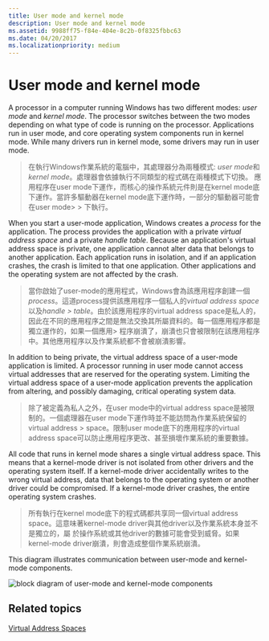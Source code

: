 ```yaml
---
title: User mode and kernel mode
description: User mode and kernel mode
ms.assetid: 9988ff75-f84e-404e-8c2b-0f8325fbbc63
ms.date: 04/20/2017
ms.localizationpriority: medium
---
```


# User mode and kernel mode


A processor in a computer running Windows has two different modes: *user mode* and *kernel mode*. The processor switches between the two modes depending on what type of code is running on the processor. Applications run in user mode, and core operating system components run in kernel mode. While many drivers run in kernel mode, some drivers may run in user mode.

> 在執行Windows作業系統的電腦中，其處理器分為兩種模式: *user mode*和*kernel mode*。處理器會依據執行不同類型的程式碼在兩種模式下切換。
> 應用程序在user mode下運作，而核心的操作系統元件則是在kernel mode底下運作。當許多驅動器在kernel mode底下運作時，一部分的驅動器可能會在user mode> > 下執行。

When you start a user-mode application, Windows creates a *process* for the application. The process provides the application with a private *virtual address space* and a private *handle table*. Because an application's virtual address space is private, one application cannot alter data that belongs to another application. Each application runs in isolation, and if an application crashes, the crash is limited to that one application. Other applications and the operating system are not affected by the crash.

> 當你啟始了user-mode的應用程式，Windows會為該應用程序創建一個*process*。這道process提供該應用程序一個私人的*virtual address space*以及*handle > table*。由於該應用程序的virtual address space是私人的，因此在不同的應用程序之間是無法交換其所屬資料的。每一個應用程序都是獨立運作的，如果一個應用> 程序崩潰了，崩潰也只會被限制在該應用程序中。其他應用程序以及作業系統都不會被崩潰影響。

In addition to being private, the virtual address space of a user-mode application is limited. A processor running in user mode cannot access virtual addresses that are reserved for the operating system. Limiting the virtual address space of a user-mode application prevents the application from altering, and possibly damaging, critical operating system data.

> 除了被定義為私人之外，在user mode中的virtual address space是被限制的。一個處理器在user mode下運作時並不能訪問為作業系統保留的virtual address > space。限制user mode底下的應用程序的virtual address space可以防止應用程序更改、甚至損壞作業系統的重要數據。

All code that runs in kernel mode shares a single virtual address space. This means that a kernel-mode driver is not isolated from other drivers and the operating system itself. If a kernel-mode driver accidentally writes to the wrong virtual address, data that belongs to the operating system or another driver could be compromised. If a kernel-mode driver crashes, the entire operating system crashes.

> 所有執行在kernel mode底下的程式碼都共享同一個virtual address space。這意味著kernel-mode driver與其他driver以及作業系統本身並不是獨立的，屬
> 於操作系統或其他driver的數據可能會受到威脅。如果kernel-mode driver崩潰，則會造成整個作業系統崩潰。

This diagram illustrates communication between user-mode and kernel-mode components.

![block diagram of user-mode and kernel-mode components](images/userandkernelmode01.png)

## <span id="related_topics"></span>Related topics


[Virtual Address Spaces](virtual-address-spaces.md)

 

 






